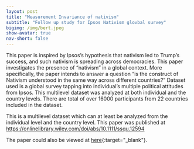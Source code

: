 ```yaml
---
layout: post
title: "Measurement Invariance of nativism"
subtitle: "Follow up study for Ipsos Nativism glovbal survey"
bigimg: /img/bert.jpeg
show-avatar: true
nav-short: false
---
```



This paper is inspired by Ipsos’s hypothesis that nativism led to Trump’s success, and such nativism is spreading across democracies. This paper investigates the presence of “nativism” in a global context. More specifically, the paper intends to answer a question “is the construct of Nativism understood in the same way across different countries?” Dataset used is a global survey tapping into individual’s multiple political attitudes from Ipsos. This multilevel dataset was analyzed at both individual and the country levels. There are total of over 16000 participants from 22 countries included in the dataset.


This is a multilevel dataset which can at least be analyzed from the individual level and the country level. 
This paper was published at https://onlinelibrary.wiley.com/doi/abs/10.1111/ssqu.12594

The paper could also be viewed at [here](https://github.com/DavidykZhao/DavidykZhao.github.io/blob/master/documents/Testing_the_measurement_invariance_of_nativism.pdf){:target="_blank"}. 
